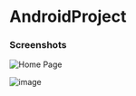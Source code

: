 # AndroidProject

### Screenshots

![Home Page](http://www.bjk.com/besiktas-logo.png)

![image](https://drive.google.com/uc?export=view&id=<151ZZVHue9slCbPkFm9kLUXCzzPbwU6UY>)

